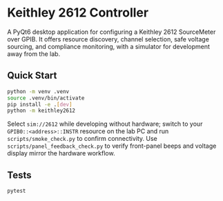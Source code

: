 # Keithley 2612 Controller

A PyQt6 desktop application for configuring a Keithley 2612 SourceMeter over GPIB. It offers resource discovery, channel selection, safe voltage sourcing, and compliance monitoring, with a simulator for development away from the lab.

## Quick Start

```bash
python -m venv .venv
source .venv/bin/activate
pip install -e .[dev]
python -m keithley2612
```

Select `sim://2612` while developing without hardware; switch to your `GPIB0::<address>::INSTR` resource on the lab PC and run `scripts/smoke_check.py` to confirm connectivity. Use `scripts/panel_feedback_check.py` to verify front-panel beeps and voltage display mirror the hardware workflow.

## Tests

```bash
pytest
```
